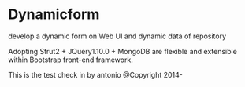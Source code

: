 Dynamicform
===========

develop a dynamic form on Web UI and dynamic data of repository


Adopting Strut2 + JQuery1.10.0 + MongoDB are flexible and extensible within Bootstrap front-end framework.

This is the test check in by antonio
@Copyright 2014-

